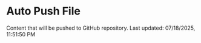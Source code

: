 # Auto Push File

Content that will be pushed to GitHub repository.
Last updated: 07/18/2025, 11:51:50 PM